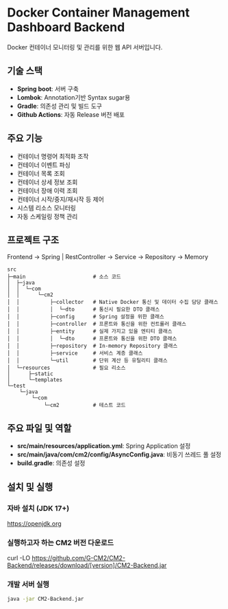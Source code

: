 # Docker Container Management Dashboard Backend 

Docker 컨테이너 모니터링 및 관리를 위한 웹 API 서버입니다.

## 기술 스택

- **Spring boot**: 서버 구축
- **Lombok**: Annotation기반 Syntax sugar용
- **Gradle**: 의존성 관리 및 빌드 도구
- **Github Actions**: 자동 Release 버전 배포

## 주요 기능

- 컨테이너 명령어 최적화 조작
- 컨테이너 이벤트 파싱
- 컨테이너 목록 조회
- 컨테이너 상세 정보 조회
- 컨테이너 장애 이력 조회
- 컨테이너 시작/중지/재시작 등 제어
- 시스템 리소스 모니터링
- 자동 스케일링 정책 관리

## 프로젝트 구조

Frontend → Spring 
           | RestController → Service → Repository → Memory

```
src
├─main                      # 소스 코드
│  ├─java
│  │  └─com
│  │      └─cm2
│  │          ├─collector   # Native Docker 통신 및 데이터 수집 담당 클래스
│  │          │  └─dto      # 통신시 필요한 DTO 클래스
│  │          ├─config      # Spring 설정을 위한 클래스
│  │          ├─controller  # 프론트와 통신을 위한 컨트롤러 클래스
│  │          ├─entity      # 실제 가지고 있을 엔티티 클래스
│  │          │  └─dto      # 프론트와 통신을 위한 DTO 클래스
│  │          ├─repository  # In-memory Repository 클래스
│  │          ├─service     # 서비스 계층 클래스
│  │          └─util        # 단위 계산 등 유틸리티 클래스
│  └─resources              # 필요 리소스
│      ├─static
│      └─templates
└─test
    └─java
        └─com
            └─cm2           # 테스트 코드
```

## 주요 파일 및 역할

- **src/main/resources/application.yml**: Spring Application 설정
- **src/main/java/com/cm2/config/AsyncConfig.java**: 비동기 쓰레드 풀 설정
- **build.gradle**: 의존성 설정

## 설치 및 실행

### 자바 설치 (JDK 17+)
https://openjdk.org


### 실행하고자 하는 CM2 버전 다운로드
curl -LO https://github.com/G-CM2/CM2-Backend/releases/download/[version]/CM2-Backend.jar


### 개발 서버 실행
```bash
java -jar CM2-Backend.jar
```
